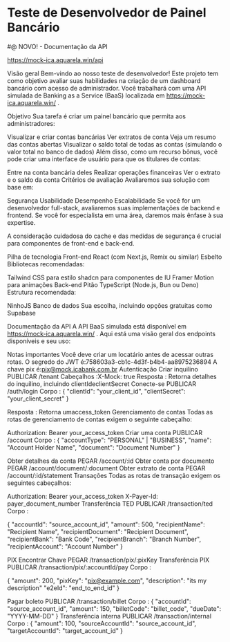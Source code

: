 # Teste de Desenvolvedor de Painel Bancário

#@ NOVO! - Documentação da API

https://mock-ica.aquarela.win/api

Visão geral
Bem-vindo ao nosso teste de desenvolvedor! Este projeto tem como objetivo avaliar suas habilidades na criação de um dashboard bancário com acesso de administrador. Você trabalhará com uma API simulada de Banking as a Service (BaaS) localizada em https://mock-ica.aquarela.win/ .

Objetivo
Sua tarefa é criar um painel bancário que permita aos administradores:

Visualizar e criar contas bancárias
Ver extratos de conta
Veja um resumo das contas abertas
Visualizar o saldo total de todas as contas (simulando o valor total no banco de dados)
Além disso, como um recurso bônus, você pode criar uma interface de usuário para que os titulares de contas:

Entre na conta bancária deles
Realizar operações financeiras
Ver o extrato e o saldo da conta
Critérios de avaliação
Avaliaremos sua solução com base em:

Segurança
Usabilidade
Desempenho
Escalabilidade
Se você for um desenvolvedor full-stack, avaliaremos suas implementações de backend e frontend. Se você for especialista em uma área, daremos mais ênfase à sua expertise.

A consideração cuidadosa do cache e das medidas de segurança é crucial para componentes de front-end e back-end.

Pilha de tecnologia
Front-end
React (com Next.js, Remix ou similar)
Esbelto
Bibliotecas recomendadas:

Tailwind CSS para estilo
shadcn para componentes de IU
Framer Motion para animações
Back-end
Pitão
TypeScript (Node.js, Bun ou Deno)
Estrutura recomendada:

NinhoJS
Banco de dados
Sua escolha, incluindo opções gratuitas como Supabase

Documentação da API
A API BaaS simulada está disponível em https://mock-ica.aquarela.win/ . Aqui está uma visão geral dos endpoints disponíveis e seu uso:

Notas importantes
Você deve criar um locatário antes de acessar outras rotas.
O segredo do JWT é:758603a3-cb1c-4d3f-b4b4-aa8975236894
A chave pix é:pix@mock.icabank.com.br
Autenticação
Criar inquilino
PUBLICAR /tenant
Cabeçalhos :X-Mock: true
Resposta : Retorna detalhes do inquilino, incluindo clientIdeclientSecret
Conecte-se
PUBLICAR /auth/login
Corpo :
{
  "clientId": "your_client_id",
  "clientSecret": "your_client_secret"
}

Resposta : Retorna umaccess_token
Gerenciamento de contas
Todas as rotas de gerenciamento de contas exigem o seguinte cabeçalho:

Authorization: Bearer your_access_token
Criar uma conta
PUBLICAR /account
Corpo :
{
  "accountType": "PERSONAL" | "BUSINESS",
  "name": "Account Holder Name",
  "document": "Document Number"
}

Obter detalhes da conta
PEGAR /account/:id
Obter conta por documento
PEGAR /account/document/:document
Obter extrato de conta
PEGAR /account/:id/statement
Transações
Todas as rotas de transação exigem os seguintes cabeçalhos:

Authorization: Bearer your_access_token
X-Payer-Id: payer_document_number
Transferência TED
PUBLICAR /transaction/ted
Corpo :

{
  "accountId": "source_account_id",
  "amount": 500,
  "recipientName": "Recipient Name",
  "recipientDocument": "Recipient Document",
  "recipientBank": "Bank Code",
  "recipientBranch": "Branch Number",
  "recipientAccount": "Account Number"
}

PIX Encontrar Chave
PEGAR /transaction/pix/:pixKey
Transferência PIX
PUBLICAR /transaction/pix/:accountId/pay
Corpo :

{
  "amount": 200,
  "pixKey": "pix@example.com",
  "description": "its my description"
  "e2eId": "end_to_end_id"
}

Pagar boleto
PUBLICAR /transaction/billet
Corpo :
{
  "accountId": "source_account_id",
  "amount": 150,
  "billetCode": "billet_code",
  "dueDate": "YYYY-MM-DD"
}
Transferência interna
PUBLICAR /transaction/internal
Corpo :
{
  "amount": 100,
  "sourceAccountId": "source_account_id",
  "targetAccountId": "target_account_id"
}